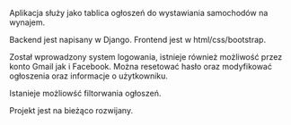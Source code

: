 Aplikacja służy jako tablica ogłoszeń do wystawiania samochodów na wynajem.

Backend jest napisany w Django. 
Frontend jest w html/css/bootstrap.

Został wprowadzony system logowania, istnieje również możliwość przez konto Gmail jak i Facebook.
Można resetować hasło oraz modyfikować ogłoszenia oraz informacje o użytkowniku. 

Istanieje możliowść filtorwania ogłoszeń.

Projekt jest na bieżąco rozwijany.
